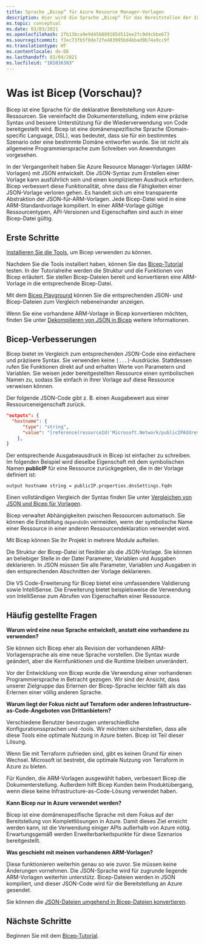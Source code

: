 ```yaml
---
title: Sprache „Bicep“ für Azure Resource Manager-Vorlagen
description: Hier wird die Sprache „Bicep“ für das Bereitstellen der Infrastruktur in Azure über Azure Resource Manager-Vorlagen beschrieben.
ms.topic: conceptual
ms.date: 03/03/2021
ms.openlocfilehash: 2fb13bca9e9d456889185d512ee2fc9d4cbbe673
ms.sourcegitcommit: f3ec73fb5f8de72fe483995bd4bbad9b74a9cc9f
ms.translationtype: HT
ms.contentlocale: de-DE
ms.lasthandoff: 03/04/2021
ms.locfileid: "102036383"
---
```

# <a name="what-is-bicep-preview"></a>Was ist Bicep (Vorschau)?

Bicep ist eine Sprache für die deklarative Bereitstellung von Azure-Ressourcen. Sie vereinfacht die Dokumenterstellung, indem eine präzise Syntax und bessere Unterstützung für die Wiederverwendung von Code bereitgestellt wird. Bicep ist eine domänenspezifische Sprache (Domain-specific Language, DSL), was bedeutet, dass sie für ein bestimmtes Szenario oder eine bestimmte Domäne entworfen wurde. Sie ist nicht als allgemeine Programmiersprache zum Schreiben von Anwendungen vorgesehen.

In der Vergangenheit haben Sie Azure Resource Manager-Vorlagen (ARM-Vorlagen) mit JSON entwickelt. Die JSON-Syntax zum Erstellen einer Vorlage kann ausführlich sein und einen komplizierten Ausdruck erfordern. Bicep verbessert diese Funktionalität, ohne dass die Fähigkeiten einer JSON-Vorlage verloren gehen. Es handelt sich um eine transparente Abstraktion der JSON-für-ARM-Vorlagen. Jede Bicep-Datei wird in eine ARM-Standardvorlage kompiliert. In einer ARM-Vorlage gültige Ressourcentypen, API-Versionen und Eigenschaften sind auch in einer Bicep-Datei gültig.

## <a name="get-started"></a>Erste Schritte

[Installieren Sie die Tools](https://github.com/Azure/bicep/blob/main/docs/installing.md), um Bicep verwenden zu können.

Nachdem Sie die Tools installiert haben, können Sie das [Bicep-Tutorial](./bicep-tutorial-create-first-bicep.md) testen. In der Tutorialreihe werden die Struktur und die Funktionen von Bicep erläutert. Sie stellen Bicep-Dateien bereit und konvertieren eine ARM-Vorlage in die entsprechende Bicep-Datei.

Mit dem [Bicep Playground](https://aka.ms/bicepdemo) können Sie die entsprechenden JSON- und Bicep-Dateien zum Vergleich nebeneinander anzeigen.

Wenn Sie eine vorhandene ARM-Vorlage in Bicep konvertieren möchten, finden Sie unter [Dekompilieren von JSON in Bicep](compare-template-syntax.md#decompile-json-to-bicep) weitere Informationen.

## <a name="bicep-improvements"></a>Bicep-Verbesserungen

Bicep bietet im Vergleich zum entsprechenden JSON-Code eine einfachere und präzisere Syntax. Sie verwenden keine `[...]`-Ausdrücke. Stattdessen rufen Sie Funktionen direkt auf und erhalten Werte von Parametern und Variablen. Sie weisen jeder bereitgestellten Ressource einen symbolischen Namen zu, sodass Sie einfach in Ihrer Vorlage auf diese Ressource verweisen können.

Der folgende JSON-Code gibt z. B. einen Ausgabewert aus einer Ressourceneigenschaft zurück.

```json
"outputs": {
  "hostname": {
      "type": "string",
      "value": "[reference(resourceId('Microsoft.Network/publicIPAddresses', variables('publicIPAddressName'))).dnsSettings.fqdn]"
    },
}
```

Der entsprechende Ausgabeausdruck in Bicep ist einfacher zu schreiben. Im folgenden Beispiel wird dieselbe Eigenschaft mit dem symbolischen Namen **publicIP** für eine Ressource zurückgegeben, die in der Vorlage definiert ist:

```bicep
output hostname string = publicIP.properties.dnsSettings.fqdn
```

Einen vollständigen Vergleich der Syntax finden Sie unter [Vergleichen von JSON und Bicep für Vorlagen](compare-template-syntax.md).

Bicep verwaltet Abhängigkeiten zwischen Ressourcen automatisch. Sie können die Einstellung `dependsOn` vermeiden, wenn der symbolische Name einer Ressource in einer anderen Ressourcendeklaration verwendet wird.

Mit Bicep können Sie Ihr Projekt in mehrere Module aufteilen.

Die Struktur der Bicep-Datei ist flexibler als die JSON-Vorlage. Sie können an beliebiger Stelle in der Datei Parameter, Variablen und Ausgaben deklarieren. In JSON müssen Sie alle Parameter, Variablen und Ausgaben in den entsprechenden Abschnitten der Vorlage deklarieren.

Die VS Code-Erweiterung für Bicep bietet eine umfassendere Validierung sowie IntelliSense. Die Erweiterung bietet beispielsweise die Verwendung von IntelliSense zum Abrufen von Eigenschaften einer Ressource.

## <a name="faq"></a>Häufig gestellte Fragen

**Warum wird eine neue Sprache entwickelt, anstatt eine vorhandene zu verwenden?**

Sie können sich Bicep eher als Revision der vorhandenen ARM-Vorlagensprache als eine neue Sprache vorstellen. Die Syntax wurde geändert, aber die Kernfunktionen und die Runtime bleiben unverändert.

Vor der Entwicklung von Bicep wurde die Verwendung einer vorhandenen Programmiersprache in Betracht gezogen. Wir sind der Ansicht, dass unserer Zielgruppe das Erlernen der Bicep-Sprache leichter fällt als das Erlernen einer völlig anderen Sprache.

**Warum liegt der Fokus nicht auf Terraform oder anderen Infrastructure-as-Code-Angeboten von Drittanbietern?**

Verschiedene Benutzer bevorzugen unterschiedliche Konfigurationssprachen und -tools. Wir möchten sicherstellen, dass alle diese Tools eine optimale Nutzung in Azure bieten. Bicep ist Teil dieser Lösung.

Wenn Sie mit Terraform zufrieden sind, gibt es keinen Grund für einen Wechsel. Microsoft ist bestrebt, die optimale Nutzung von Terraform in Azure zu bieten.

Für Kunden, die ARM-Vorlagen ausgewählt haben, verbessert Bicep die Dokumenterstellung. Außerdem hilft Bicep Kunden beim Produktübergang, wenn diese keine Infrastructure-as-Code-Lösung verwendet haben.

**Kann Bicep nur in Azure verwendet werden?**

Bicep ist eine domänenspezifische Sprache mit dem Fokus auf der Bereitstellung von Komplettlösungen in Azure. Damit dieses Ziel erreicht werden kann, ist die Verwendung einiger APIs außerhalb von Azure nötig. Erwartungsgemäß werden Erweiterbarkeitspunkte für diese Szenarios bereitgestellt.

**Was geschieht mit meinen vorhandenen ARM-Vorlagen?**

Diese funktionieren weiterhin genau so wie zuvor. Sie müssen keine Änderungen vornehmen. Die JSON-Sprache wird für zugrunde liegende ARM-Vorlagen weiterhin unterstütz. Bicep-Dateien werden in JSON kompiliert, und dieser JSON-Code wird für die Bereitstellung an Azure gesendet.

Sie können die [JSON-Dateien umgehend in Bicep-Dateien konvertieren](compare-template-syntax.md#decompile-json-to-bicep).

## <a name="next-steps"></a>Nächste Schritte

Beginnen Sie mit dem [Bicep-Tutorial](./bicep-tutorial-create-first-bicep.md).
